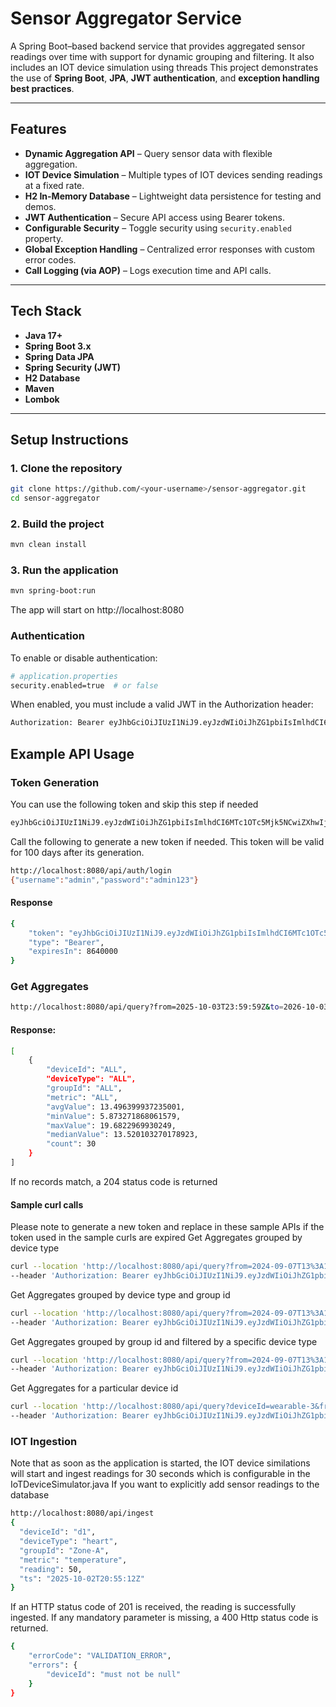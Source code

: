 # Sensor Aggregator Service

A Spring Boot–based backend service that provides aggregated sensor readings over time with support for dynamic grouping and filtering. It also includes an IOT device simulation using threads 
This project demonstrates the use of **Spring Boot**, **JPA**, **JWT authentication**, and **exception handling best practices**.

---

## Features
- **Dynamic Aggregation API** – Query sensor data with flexible aggregation.
- **IOT Device Simulation** – Multiple types of IOT devices sending readings at a fixed rate.
- **H2 In-Memory Database** – Lightweight data persistence for testing and demos.
- **JWT Authentication** – Secure API access using Bearer tokens.
- **Configurable Security** – Toggle security using `security.enabled` property.
- **Global Exception Handling** – Centralized error responses with custom error codes.
- **Call Logging (via AOP)** – Logs execution time and API calls.
---

## Tech Stack

- **Java 17+**
- **Spring Boot 3.x**
- **Spring Data JPA**
- **Spring Security (JWT)**
- **H2 Database**
- **Maven**
- **Lombok**

---

## Setup Instructions

### 1. Clone the repository
```bash
git clone https://github.com/<your-username>/sensor-aggregator.git
cd sensor-aggregator
```

### 2. Build the project
```bash
mvn clean install
```

### 3. Run the application
```bash
mvn spring-boot:run
```
The app will start on http://localhost:8080

### Authentication
To enable or disable authentication:
```bash
# application.properties
security.enabled=true  # or false
```
When enabled, you must include a valid JWT in the Authorization header:
```bash
Authorization: Bearer eyJhbGciOiJIUzI1NiJ9.eyJzdWIiOiJhZG1pbiIsImlhdCI6MTc1OTc5Mjk5NCwiZXhwIjoxNzY4NDMyOTk0LCJpc3MiOiJpb3Qtc2Vuc29yLWFwcCJ9.AnddHqtBfBSLkRxcwP3OnErgSnrEW794urm0s5H5-zQ
```

## Example API Usage

### Token Generation 
You can use the following token and skip this step if needed
```bash
eyJhbGciOiJIUzI1NiJ9.eyJzdWIiOiJhZG1pbiIsImlhdCI6MTc1OTc5Mjk5NCwiZXhwIjoxNzY4NDMyOTk0LCJpc3MiOiJpb3Qtc2Vuc29yLWFwcCJ9.AnddHqtBfBSLkRxcwP3OnErgSnrEW794urm0s5H5-zQ
```

Call the following to generate a new token if needed. This token will be valid for 100 days after its generation.
```bash
http://localhost:8080/api/auth/login
{"username":"admin","password":"admin123"}
```
#### Response
```bash
{
    "token": "eyJhbGciOiJIUzI1NiJ9.eyJzdWIiOiJhZG1pbiIsImlhdCI6MTc1OTc5Mjk5NCwiZXhwIjoxNzY4NDMyOTk0LCJpc3MiOiJpb3Qtc2Vuc29yLWFwcCJ9.AnddHqtBfBSLkRxcwP3OnErgSnrEW794urm0s5H5-zQ",
    "type": "Bearer",
    "expiresIn": 8640000
}
```

### Get Aggregates
```bash
http://localhost:8080/api/query?from=2025-10-03T23:59:59Z&to=2026-10-03T23:59:59Z&deviceType=vehicle
```

#### Response:
```bash
[
    {
        "deviceId": "ALL",
        "deviceType": "ALL",
        "groupId": "ALL",
        "metric": "ALL",
        "avgValue": 13.496399937235001,
        "minValue": 5.873271868061579,
        "maxValue": 19.6822969930249,
        "medianValue": 13.520103270178923,
        "count": 30
    }
]
```
If no records match, a 204 status code is returned

#### Sample curl calls

Please note to generate a new token and replace in these sample APIs if the token used in the sample curls are expired
Get Aggregates grouped by device type
```bash
curl --location 'http://localhost:8080/api/query?from=2024-09-07T13%3A18%3A13Z&to=2025-11-07T14%3A18%3A13Z&groupByDeviceType=true' \
--header 'Authorization: Bearer eyJhbGciOiJIUzI1NiJ9.eyJzdWIiOiJhZG1pbiIsImlhdCI6MTc1OTc5Mjk5NCwiZXhwIjoxNzY4NDMyOTk0LCJpc3MiOiJpb3Qtc2Vuc29yLWFwcCJ9.AnddHqtBfBSLkRxcwP3OnErgSnrEW794urm0s5H5-zQ'
```
Get Aggregates grouped by device type and group id
```bash
curl --location 'http://localhost:8080/api/query?from=2024-09-07T13%3A18%3A13Z&to=2025-11-07T14%3A18%3A13Z&groupByGroupId=true&groupByDeviceType=true' \
--header 'Authorization: Bearer eyJhbGciOiJIUzI1NiJ9.eyJzdWIiOiJhZG1pbiIsImlhdCI6MTc1OTc5Mjk5NCwiZXhwIjoxNzY4NDMyOTk0LCJpc3MiOiJpb3Qtc2Vuc29yLWFwcCJ9.AnddHqtBfBSLkRxcwP3OnErgSnrEW794urm0s5H5-zQ'
```
Get Aggregates grouped by group id and filtered by a specific device type
```bash
curl --location 'http://localhost:8080/api/query?from=2024-09-07T13%3A18%3A13Z&to=2025-11-07T14%3A18%3A13Z&deviceType=vehicle&groupByGroupId=true' \
--header 'Authorization: Bearer eyJhbGciOiJIUzI1NiJ9.eyJzdWIiOiJhZG1pbiIsImlhdCI6MTc1OTc5Mjk5NCwiZXhwIjoxNzY4NDMyOTk0LCJpc3MiOiJpb3Qtc2Vuc29yLWFwcCJ9.AnddHqtBfBSLkRxcwP3OnErgSnrEW794urm0s5H5-zQ'
```
Get Aggregates for a particular device id
```bash
curl --location 'http://localhost:8080/api/query?deviceId=wearable-3&from=2024-09-07T13%3A18%3A13Z&to=2025-11-07T14%3A18%3A13Z' \
--header 'Authorization: Bearer eyJhbGciOiJIUzI1NiJ9.eyJzdWIiOiJhZG1pbiIsImlhdCI6MTc1OTc5Mjk5NCwiZXhwIjoxNzY4NDMyOTk0LCJpc3MiOiJpb3Qtc2Vuc29yLWFwcCJ9.AnddHqtBfBSLkRxcwP3OnErgSnrEW794urm0s5H5-zQ'
```

### IOT Ingestion
Note that as soon as the application is started, the IOT device similations will start and ingest readings for 30 seconds which is configurable in the IoTDeviceSimulator.java
If you want to explicitly add sensor readings to the database
```bash
http://localhost:8080/api/ingest
{
  "deviceId": "d1",
  "deviceType": "heart",
  "groupId": "Zone-A",
  "metric": "temperature",
  "reading": 50,
  "ts": "2025-10-02T20:55:12Z"
}
```
If an HTTP status code of 201 is received, the reading is successfully ingested.
If any mandatory parameter is missing, a 400 Http status code is returned.
```bash
{
    "errorCode": "VALIDATION_ERROR",
    "errors": {
        "deviceId": "must not be null"
    }
}
```





